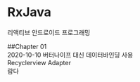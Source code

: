 # RxJava
리액티브 안드로이드 프로그래밍

##Chapter 01  
2020-10-10
버터나이프 대신 데이터바인딩 사용  
Recyclerview Adapter  
람다  
